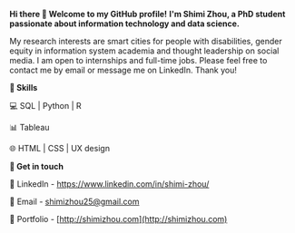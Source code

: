 **Hi there 👋 Welcome to my GitHub profile!**
**I'm Shimi Zhou, a PhD student passionate about information technology and data science.**

My research interests are smart cities for people with disabilities, gender equity in information system academia and thought leadership on social media. I am open to internships and full-time jobs. Please feel free to contact me by email or message me on LinkedIn. Thank you!

**:star2: Skills**

💻 SQL | Python | R

📊 Tableau
    
🌐 HTML | CSS | UX design


**🌟 Get in touch**

💬 LinkedIn - https://www.linkedin.com/in/shimi-zhou/

📧 Email - shimizhou25@gmail.com  

:black_square_button: Portfolio - [http://shimizhou.com](http://shimizhou.com)

<!---
ShimiZhou/ShimiZhou is a ✨ special ✨ repository because its `README.md` (this file) appears on your GitHub profile.
You can click the Preview link to take a look at your changes.
--->
